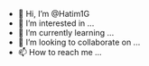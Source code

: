 - 👋 Hi, I’m @Hatim1G
- 👀 I’m interested in ...
- 🌱 I’m currently learning ...
- 💞️ I’m looking to collaborate on ...
- 📫 How to reach me ...

<!---
Hatim1G/Hatim1G is a ✨ special ✨ repository because its `README.md` (this file) appears on your GitHub profile.
You can click the Preview link to take a look at your changes.
--->
